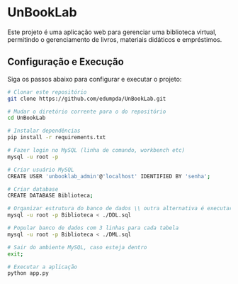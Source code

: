 # UnBookLab

Este projeto é uma aplicação web para gerenciar uma biblioteca virtual, permitindo o gerenciamento de livros, materiais didáticos e empréstimos.

## Configuração e Execução

Siga os passos abaixo para configurar e executar o projeto:

```bash
# Clonar este repositório
git clone https://github.com/edumpda/UnBookLab.git

# Mudar o diretório corrente para o do repositório
cd UnBookLab

# Instalar dependências
pip install -r requirements.txt

# Fazer login no MySQL (linha de comando, workbench etc)
mysql -u root -p

# Criar usuário MySQL
CREATE USER 'unbooklab_admin'@'localhost' IDENTIFIED BY 'senha';

# Criar database
CREATE DATABASE Biblioteca;

# Organizar estrutura do banco de dados \\ outra alternativa é executar o ddl.sql na interface mysql
mysql -u root -p Biblioteca < ./DDL.sql

# Popular banco de dados com 3 linhas para cada tabela
mysql -u root -p Biblioteca < ./DML.sql

# Sair do ambiente MySQL, caso esteja dentro
exit;

# Executar a aplicação
python app.py
